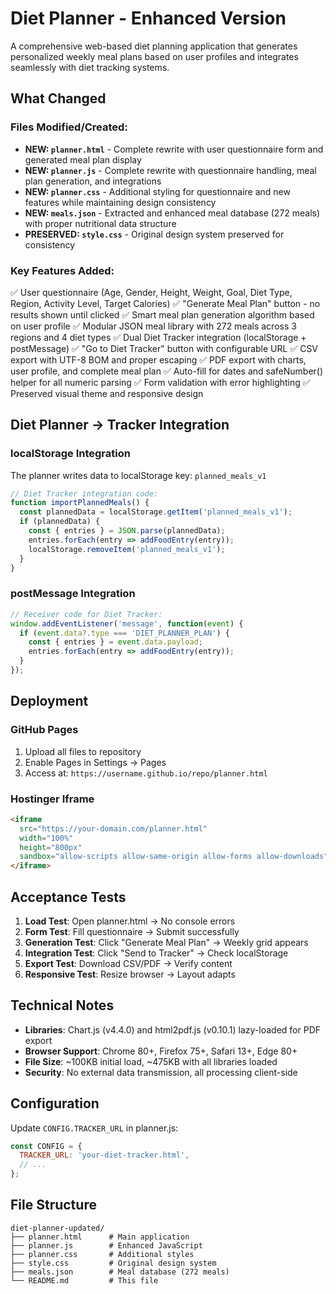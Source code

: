 # Diet Planner - Enhanced Version

A comprehensive web-based diet planning application that generates personalized weekly meal plans based on user profiles and integrates seamlessly with diet tracking systems.

## What Changed

### Files Modified/Created:
- **NEW: `planner.html`** - Complete rewrite with user questionnaire form and generated meal plan display
- **NEW: `planner.js`** - Complete rewrite with questionnaire handling, meal plan generation, and integrations
- **NEW: `planner.css`** - Additional styling for questionnaire and new features while maintaining design consistency
- **NEW: `meals.json`** - Extracted and enhanced meal database (272 meals) with proper nutritional data structure
- **PRESERVED: `style.css`** - Original design system preserved for consistency

### Key Features Added:
✅ User questionnaire (Age, Gender, Height, Weight, Goal, Diet Type, Region, Activity Level, Target Calories)
✅ "Generate Meal Plan" button - no results shown until clicked
✅ Smart meal plan generation algorithm based on user profile
✅ Modular JSON meal library with 272 meals across 3 regions and 4 diet types
✅ Dual Diet Tracker integration (localStorage + postMessage)
✅ "Go to Diet Tracker" button with configurable URL
✅ CSV export with UTF-8 BOM and proper escaping
✅ PDF export with charts, user profile, and complete meal plan
✅ Auto-fill for dates and safeNumber() helper for all numeric parsing
✅ Form validation with error highlighting
✅ Preserved visual theme and responsive design

## Diet Planner → Tracker Integration

### localStorage Integration
The planner writes data to localStorage key: `planned_meals_v1`

```javascript
// Diet Tracker integration code:
function importPlannedMeals() {
  const plannedData = localStorage.getItem('planned_meals_v1');
  if (plannedData) {
    const { entries } = JSON.parse(plannedData);
    entries.forEach(entry => addFoodEntry(entry));
    localStorage.removeItem('planned_meals_v1');
  }
}
```

### postMessage Integration
```javascript
// Receiver code for Diet Tracker:
window.addEventListener('message', function(event) {
  if (event.data?.type === 'DIET_PLANNER_PLAN') {
    const { entries } = event.data.payload;
    entries.forEach(entry => addFoodEntry(entry));
  }
});
```

## Deployment

### GitHub Pages
1. Upload all files to repository
2. Enable Pages in Settings → Pages
3. Access at: `https://username.github.io/repo/planner.html`

### Hostinger Iframe
```html
<iframe 
  src="https://your-domain.com/planner.html" 
  width="100%" 
  height="800px"
  sandbox="allow-scripts allow-same-origin allow-forms allow-downloads">
</iframe>
```

## Acceptance Tests

1. **Load Test**: Open planner.html → No console errors
2. **Form Test**: Fill questionnaire → Submit successfully  
3. **Generation Test**: Click "Generate Meal Plan" → Weekly grid appears
4. **Integration Test**: Click "Send to Tracker" → Check localStorage
5. **Export Test**: Download CSV/PDF → Verify content
6. **Responsive Test**: Resize browser → Layout adapts

## Technical Notes

- **Libraries**: Chart.js (v4.4.0) and html2pdf.js (v0.10.1) lazy-loaded for PDF export
- **Browser Support**: Chrome 80+, Firefox 75+, Safari 13+, Edge 80+
- **File Size**: ~100KB initial load, ~475KB with all libraries loaded
- **Security**: No external data transmission, all processing client-side

## Configuration

Update `CONFIG.TRACKER_URL` in planner.js:
```javascript
const CONFIG = {
  TRACKER_URL: 'your-diet-tracker.html',
  // ...
};
```

## File Structure
```
diet-planner-updated/
├── planner.html      # Main application
├── planner.js        # Enhanced JavaScript
├── planner.css       # Additional styles
├── style.css         # Original design system
├── meals.json        # Meal database (272 meals)
└── README.md         # This file
```
